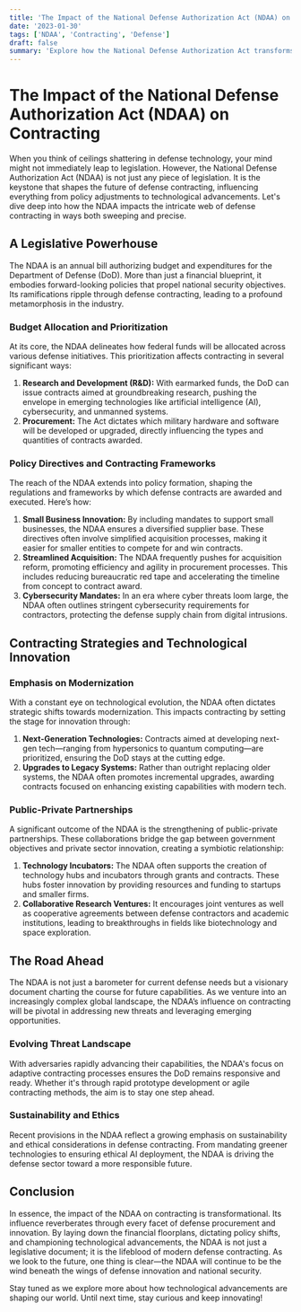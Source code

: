 ```yaml
---
title: 'The Impact of the National Defense Authorization Act (NDAA) on Contracting'
date: '2023-01-30'
tags: ['NDAA', 'Contracting', 'Defense']
draft: false
summary: 'Explore how the National Defense Authorization Act transforms defense contracting, spearheads innovation, and reshapes the future of national security.'
---
```


# The Impact of the National Defense Authorization Act (NDAA) on Contracting

When you think of ceilings shattering in defense technology, your mind might not immediately leap to legislation. However, the National Defense Authorization Act (NDAA) is not just any piece of legislation. It is the keystone that shapes the future of defense contracting, influencing everything from policy adjustments to technological advancements. Let's dive deep into how the NDAA impacts the intricate web of defense contracting in ways both sweeping and precise.

## A Legislative Powerhouse

The NDAA is an annual bill authorizing budget and expenditures for the Department of Defense (DoD). More than just a financial blueprint, it embodies forward-looking policies that propel national security objectives. Its ramifications ripple through defense contracting, leading to a profound metamorphosis in the industry.

### Budget Allocation and Prioritization

At its core, the NDAA delineates how federal funds will be allocated across various defense initiatives. This prioritization affects contracting in several significant ways:

1. **Research and Development (R&D):** With earmarked funds, the DoD can issue contracts aimed at groundbreaking research, pushing the envelope in emerging technologies like artificial intelligence (AI), cybersecurity, and unmanned systems.
2. **Procurement:** The Act dictates which military hardware and software will be developed or upgraded, directly influencing the types and quantities of contracts awarded.

### Policy Directives and Contracting Frameworks

The reach of the NDAA extends into policy formation, shaping the regulations and frameworks by which defense contracts are awarded and executed. Here’s how:

1. **Small Business Innovation:** By including mandates to support small businesses, the NDAA ensures a diversified supplier base. These directives often involve simplified acquisition processes, making it easier for smaller entities to compete for and win contracts.
2. **Streamlined Acquisition:** The NDAA frequently pushes for acquisition reform, promoting efficiency and agility in procurement processes. This includes reducing bureaucratic red tape and accelerating the timeline from concept to contract award.
3. **Cybersecurity Mandates:** In an era where cyber threats loom large, the NDAA often outlines stringent cybersecurity requirements for contractors, protecting the defense supply chain from digital intrusions.

## Contracting Strategies and Technological Innovation

### Emphasis on Modernization

With a constant eye on technological evolution, the NDAA often dictates strategic shifts towards modernization. This impacts contracting by setting the stage for innovation through:

1. **Next-Generation Technologies:** Contracts aimed at developing next-gen tech—ranging from hypersonics to quantum computing—are prioritized, ensuring the DoD stays at the cutting edge.
2. **Upgrades to Legacy Systems:** Rather than outright replacing older systems, the NDAA often promotes incremental upgrades, awarding contracts focused on enhancing existing capabilities with modern tech.

### Public-Private Partnerships

A significant outcome of the NDAA is the strengthening of public-private partnerships. These collaborations bridge the gap between government objectives and private sector innovation, creating a symbiotic relationship:

1. **Technology Incubators:** The NDAA often supports the creation of technology hubs and incubators through grants and contracts. These hubs foster innovation by providing resources and funding to startups and smaller firms.
2. **Collaborative Research Ventures:** It encourages joint ventures as well as cooperative agreements between defense contractors and academic institutions, leading to breakthroughs in fields like biotechnology and space exploration.

## The Road Ahead

The NDAA is not just a barometer for current defense needs but a visionary document charting the course for future capabilities. As we venture into an increasingly complex global landscape, the NDAA’s influence on contracting will be pivotal in addressing new threats and leveraging emerging opportunities.

### Evolving Threat Landscape

With adversaries rapidly advancing their capabilities, the NDAA's focus on adaptive contracting processes ensures the DoD remains responsive and ready. Whether it's through rapid prototype development or agile contracting methods, the aim is to stay one step ahead.

### Sustainability and Ethics

Recent provisions in the NDAA reflect a growing emphasis on sustainability and ethical considerations in defense contracting. From mandating greener technologies to ensuring ethical AI deployment, the NDAA is driving the defense sector toward a more responsible future.

## Conclusion

In essence, the impact of the NDAA on contracting is transformational. Its influence reverberates through every facet of defense procurement and innovation. By laying down the financial floorplans, dictating policy shifts, and championing technological advancements, the NDAA is not just a legislative document; it is the lifeblood of modern defense contracting. As we look to the future, one thing is clear—the NDAA will continue to be the wind beneath the wings of defense innovation and national security.

Stay tuned as we explore more about how technological advancements are shaping our world. Until next time, stay curious and keep innovating!